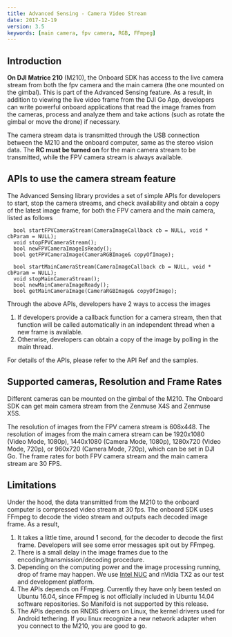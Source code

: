 ```yaml
---
title: Advanced Sensing - Camera Video Stream
date: 2017-12-19
version: 3.5
keywords: [main camera, fpv camera, RGB, FFmpeg]
---
```


## Introduction

**On DJI Matrice 210** (M210), the Onboard SDK has access to the live camera stream from both the fpv camera and the main camera (the one mounted on the gimbal). This is part of the Advanced Sensing feature. As a result, in addition to viewing the live video frame from the DJI Go App, developers can write powerful onboard applications that read the image frames from the cameras, process and analyze them and take actions (such as rotate the gimbal or move the drone) if necessary.

The camera stream data is transmitted through the USB connection between the M210 and the onboard computer, same as the stereo vision data. The **RC must be turned on** for the main camera stream to be transmitted, while the FPV camera stream is always available.

## APIs to use the camera stream feature

The Advanced Sensing library provides a set of simple APIs for developers to start, stop the camera streams, and check availability and obtain a copy of the latest image frame, for both the FPV camera and the main camera, listed as follows
```
  bool startFPVCameraStream(CameraImageCallback cb = NULL, void * cbParam = NULL);
  void stopFPVCameraStream(); 
  bool newFPVCameraImageIsReady();
  bool getFPVCameraImage(CameraRGBImage& copyOfImage);

  bool startMainCameraStream(CameraImageCallback cb = NULL, void * cbParam = NULL);
  void stopMainCameraStream();
  bool newMainCameraImageReady();
  bool getMainCameraImage(CameraRGBImage& copyOfImage);
```
Through the above APIs, developers have 2 ways to access the images
1. If developers provide a callback function for a camera stream, then that function will be called automatically in an independent thread when a new frame is available. 
2. Otherwise, developers can obtain a copy of the image by polling in the main thread.

For details of the APIs, please refer to the API Ref and the samples. 

## Supported cameras, Resolution and Frame Rates

Different cameras can be mounted on the gimbal of the M210. The Onboard SDK can get main camera stream from the Zenmuse X4S and Zenmuse X5S.

The resolution of images from the FPV camera stream is 608x448. The resolution of images from the main camera stream can be 1920x1080 (Video Mode, 1080p), 1440x1080 (Camera Mode, 1080p), 1280x720 (Video Mode, 720p), or 960x720 (Camera Mode, 720p), which can be set in DJI Go. The frame rates for both FPV camera stream and the main camera stream are 30 FPS.

## Limitations
Under the hood, the data transmitted from the M210 to the onboard computer is compressed video stream at 30 fps. The onboard SDK uses FFmpeg to decode the video stream and outputs each decoded image frame. As a result, 
1. It takes a little time, around 1 second, for the decoder to decode the first frame. Developers will see some error messages spit out by FFmpeg.
2. There is a small delay in the image frames due to the encoding/transmission/decoding procedure.
3. Depending on the computing power and the image processing running, drop of frame may happen. We use [Intel NUC](https://www.intel.com/content/www/us/en/products/boards-kits/nuc.html) and nVidia TX2 as our test and development platform.
4. The APIs depends on FFmpeg. Currently they have only been tested on Ubuntu 16.04, since FFmpeg is not officially included in Ubuntu 14.04 software repositories. So Manifold is not supported by this release.
5. The APIs depends on RNDIS drivers on Linux, the kernel drivers used for Android tethering. If you linux recognize a new network adapter when you connect to the M210, you are good to go.

